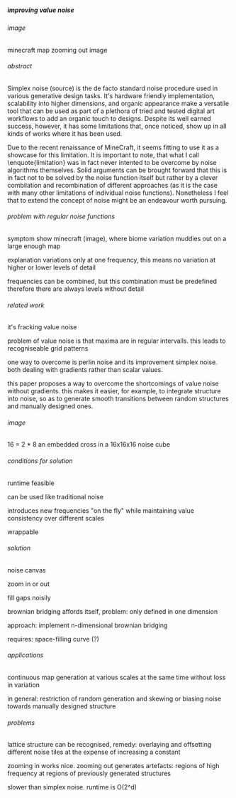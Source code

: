 ##### improving value noise


###### image

minecraft map zooming out image


###### abstract

Simplex noise (source) is the de facto standard noise procedure used in various generative 
design tasks. It's hardware friendly implementation, scalability into higher dimensions, and organic 
appearance make a versatile tool that can be used as part of a plethora of tried and tested 
digital art workflows to add an organic touch to designs. Despite its well earned 
success, however, it has some limitations that, once noticed, show up in all kinds of works 
where it has been used.

Due to the recent renaissance of MineCraft, it seems fitting to use 
it as a showcase for this limitation. It is important to note, that what I call 
\enquote{limitation} was in fact never intented to be overcome by noise algorithms themselves.
Solid arguments can be brought forward that this is in fact not to be solved by the noise function
itself but rather by a clever combilation and recombination of different approaches (as it is the 
case with many other limitations of individual noise functions). Nonetheless I feel that to 
extend the concept of noise might be an endeavour worth pursuing.


###### problem with regular noise functions

symptom
show minecraft (image), where biome variation muddies out on a large enough map

explanation
variations only at one frequency, this
means no variation at higher or lower levels of detail

frequencies can be combined, but this combination must be predefined
therefore there are always levels without detail


###### related work

it's fracking value noise

problem of value noise is that maxima are in regular intervalls. 
this leads to recogniseable grid patterns

one way to overcome is perlin noise and its improvement simplex noise.
both dealing with gradients rather than scalar values.

this paper proposes a way to overcome the shortcomings of value noise without gradients.
this makes it easier, for example, to integrate structure into noise, 
so as to generate smooth transitions between random structures and manually designed ones.


###### image

16 = 2 * 8
an embedded cross in a 16x16x16 noise cube 


###### conditions for solution

runtime feasible

can be used like traditional noise

introduces new frequencies "on the fly" while maintaining value consistency over different scales

wrappable


###### solution

noise canvas

zoom in or out

fill gaps noisily

brownian bridging affords itself, problem: only defined in one dimension

approach: implement n-dimensional brownian bridging

requires: space-filling curve (?)


###### applications

continuous map generation at various scales at the same time without loss in variation

in general: restriction of random generation and skewing or biasing noise towards manually designed structure



###### problems

lattice structure can be recognised, remedy: overlaying and offsetting different noise tiles at the expense of increasing a constant

zooming in works nice. zooming out generates artefacts: regions of high frequency at regions of previously generated structures

slower than simplex noise. runtime is O(2^d)